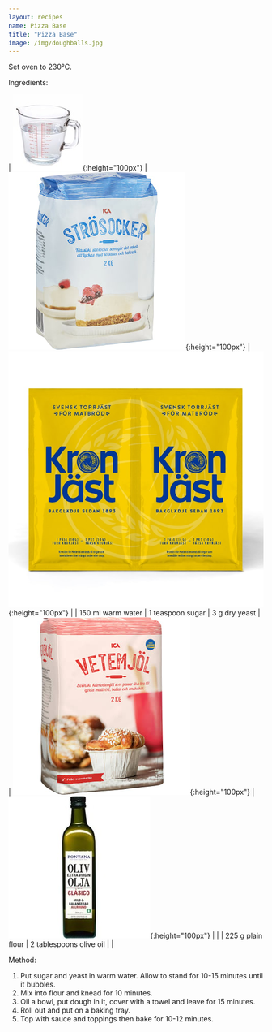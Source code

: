 ```yaml
---
layout: recipes
name: Pizza Base
title: "Pizza Base"
image: /img/doughballs.jpg
---
```


Set oven to 230°C.

Ingredients:

| ![Water](/img/water.jpg){:height="100px"} | ![Sugar](/img/sugar.jpg){:height="100px"} | ![Savoury yeast](/img/savouryyeast.jpg){:height="100px"} |
| 150 ml warm water | 1 teaspoon sugar | 3 g dry yeast |
| ![Flour](/img/flour.jpg){:height="100px"} | ![Olive oil](/img/oliveoil.jpg){:height="100px"} |  |
| 225 g plain flour | 2 tablespoons olive oil |  |

Method:
1. Put sugar and yeast in warm water. Allow to stand for 10-15 minutes until it bubbles.
2. Mix into flour and knead for 10 minutes.
3. Oil a bowl, put dough in it, cover with a towel and leave for 15 minutes.
4. Roll out and put on a baking tray.
5. Top with sauce and toppings then bake for 10-12 minutes.
